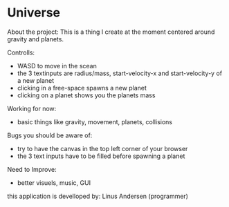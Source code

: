 # Universe
About the project:
This is a thing I create at the moment centered around gravity and planets.

Controlls:
  - WASD to move in the scean
  - the 3 textinputs are radius/mass, start-velocity-x and start-velocity-y of a new planet
  - clicking in a free-space spawns a new planet
  - clicking on a planet shows you the planets mass


Working for now:
  - basic things like gravity, movement, planets, collisions

Bugs you should be aware of:
  - try to have the canvas in the top left corner of your browser
  - the 3 text inputs have to be filled before spawning a planet

Need to Improve:
  - better visuels, music, GUI

this application is develloped by: 
  Linus Andersen (programmer)